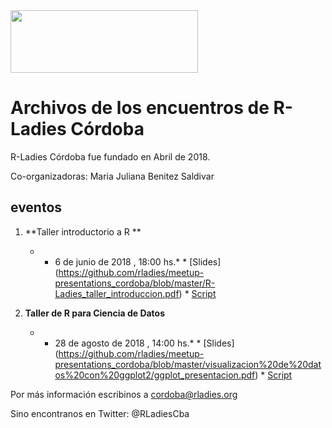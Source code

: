 <img src="https://github.com/rladies/starter-kit/blob/master/logo/R-LadiesGlobal_RBG_online_LogoWithText_Horizontal.png" data-canonical-src="https://github.com/rladies/starter-kit/blob/master/logo/R-LadiesGlobal_RBG_online_LogoWithText_Horizontal.png" width="300" height="100" />

# Archivos de los encuentros de R-Ladies Córdoba


R-Ladies Córdoba fue fundado en Abril de 2018.

Co-organizadoras: Maria Juliana Benitez Saldivar


##  eventos 
  1. **Taller introductorio a R **
      - * 6 de junio de 2018  , 18:00 hs.*
    * [Slides] (https://github.com/rladies/meetup-presentations_cordoba/blob/master/R-Ladies_taller_introduccion.pdf)
    * [Script](https://github.com/rladies/meetup-presentations_cordoba/blob/master/taller%20intro%20R.R)

  2. **Taller de R para Ciencia de Datos**
       - * 28 de agosto de 2018  , 14:00 hs.*
    * [Slides] (https://github.com/rladies/meetup-presentations_cordoba/blob/master/visualizacion%20de%20datos%20con%20ggplot2/ggplot_presentacion.pdf)
    * [Script](https://github.com/rladies/meetup-presentations_cordoba/blob/master/visualizacion%20de%20datos%20con%20ggplot2/ggplot2_script.R)

Por más información escribinos a cordoba@rladies.org

Sino encontranos en Twitter: @RLadiesCba
